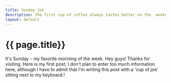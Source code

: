 ```yaml
---
title: Sunday Joe
description: The first cup of coffee always tastes better on the  weekend!
layout: default
---
```


<h1> {{ page.title}} </h1>

<p>It's Sunday - my favorite morining of the week.  Hey guys!  Thanks for visiting.  Here is my first post; I don't plan to enter too much information here, although I have to admit that I'm writing this post with a 'cup of joe' sitting next to my keyboard.!</p>